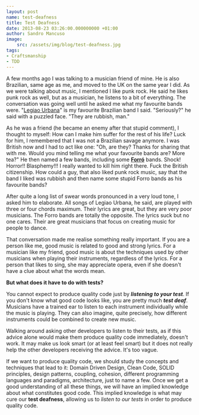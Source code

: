 ```yaml
---
layout: post
name: test-deafness
title: Test Deafness
date: 2013-08-23 03:26:00.000000000 +01:00
author: Sandro Mancuso
image:
    src: /assets/img/blog/test-deafness.jpg
tags:
- Craftsmanship
- TDD
---
```


A few months ago I was talking to a musician friend of mine. He is also
Brazilian, same age as me, and moved to the UK on the same year I did.
As we were talking about music, I mentioned I like punk rock. He said he
likes punk rock as well, but as a musician, he listens to a bit of
everything. The conversation was going well until he asked me what my
favourite bands were. "[Legiao
Urbana](http://en.wikipedia.org/wiki/Legi%C3%A3o_Urbana)" is my
favourite Brazilian band I said. "Seriously?" he said with a puzzled
face. "They are rubbish, man."

As he was a friend (he became an enemy after that stupid comment), I
thought to myself: How can I make him suffer for the rest of his life?
Luck for him, I remembered that I was not a Brazilian savage anymore. I
was British now and I had to act like one: "Oh, are they? Thanks for
sharing that with me. Would you mind telling me what your favourite
bands are? More tea?" He then named a few bands, including
some [**Forró**](http://en.wikipedia.org/wiki/Forr%C3%B3) bands. Shock!
Horror!! Blasphemy!!! I really wanted to kill him right there. Fuck the
British citizenship. How could a guy, that also liked punk rock music,
say that the band I liked was rubbish and then name some stupid Forro
bands as his favourite bands?

After quite a long list of swear words pronounced in a very loud tone, I
asked him to elaborate. All songs of Legiao Urbana, he said, are played
with three or four chords maximum. Their lyrics are great, but they are
very poor musicians. The Forro bands are totally the opposite. The
lyrics suck but no one cares. Their are great musicians that focus on
creating music for people to dance.

That conversation made me realise something really important. If you are
a person like me, good music is related to good and strong lyrics. For a
musician like my friend, good music is about the techniques used by
other musicians when playing their instruments, regardless of the
lyrics. For a person that likes to sing, she may appreciate opera, even
if she doesn't have a clue about what the words mean.

**But what does it have to do with tests?**

You cannot expect to produce quality code just by ***listening to your
test***. If you don't know what good code looks like, you are pretty
much ***test deaf***. Musicians have a trained ear to listen to each
instrument individually while the music is playing. They can also
imagine, quite precisely, how different instruments could be combined to
create new music.

Walking around asking other developers to listen to their tests, as if
this advice alone would make them produce quality code immediately,
doesn't work. It may make us look smart (or at least feel smart) but it
does not really help the other developers receiving the advice. It's too
vague.

If we want to produce quality code, we should study the concepts and
techniques that lead to it: Domain Driven Design, Clean Code, SOLID
principles, design patterns, coupling, cohesion, different programming
languages and paradigms, architecture, just to name a few. Once we get a
good understanding of all these things, we will have an implied
knowledge about what constitutes good code. This implied knowledge is
what may cure our **test deafness**, allowing us to *listen to our
tests* in order to produce quality code.
